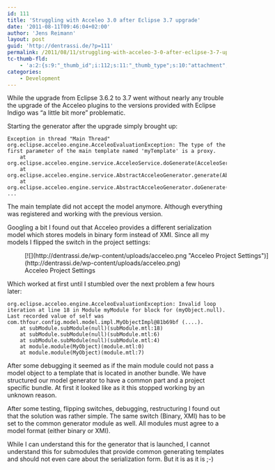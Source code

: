 ```yaml
---
id: 111
title: 'Struggling with Acceleo 3.0 after Eclipse 3.7 upgrade'
date: '2011-08-11T09:46:04+02:00'
author: 'Jens Reimann'
layout: post
guid: 'http://dentrassi.de/?p=111'
permalink: /2011/08/11/struggling-with-acceleo-3-0-after-eclipse-3-7-upgrade/
tc-thumb-fld:
    - 'a:2:{s:9:"_thumb_id";i:112;s:11:"_thumb_type";s:10:"attachment";}'
categories:
    - Development
---
```


While the upgrade from Eclipse 3.6.2 to 3.7 went without nearly any trouble the upgrade of the Acceleo plugins to the versions provided with Eclipse Indigo was “a little bit more” problematic.

Starting the generator after the upgrade simply brought up:

```
Exception in thread "Main Thread" org.eclipse.acceleo.engine.AcceleoEvaluationException: The type of the first parameter of the main template named 'myTemplate' is a proxy.
    at org.eclipse.acceleo.engine.service.AcceleoService.doGenerate(AcceleoService.java:507)
    at org.eclipse.acceleo.engine.service.AbstractAcceleoGenerator.generate(AbstractAcceleoGenerator.java:175)
    at org.eclipse.acceleo.engine.service.AbstractAcceleoGenerator.doGenerate(AbstractAcceleoGenerator.java:154)
...
```

The main template did not accept the model anymore. Although everything was registered and working with the previous version.

Googling a bit I found out that Acceleo provides a different serialization model which stores models in binary form instead of XMI. Since all my models I flipped the switch in the project settings:

<figure aria-describedby="caption-attachment-112" class="wp-caption alignnone" id="attachment_112" style="width: 625px">[![](http://dentrassi.de/wp-content/uploads/acceleo.png "Acceleo Project Settings")](http://dentrassi.de/wp-content/uploads/acceleo.png)<figcaption class="wp-caption-text" id="caption-attachment-112">Acceleo Project Settings</figcaption></figure>Which worked at first until I stumbled over the next problem a few hours later:

```
org.eclipse.acceleo.engine.AcceleoEvaluationException: Invalid loop iteration at line 18 in Module myModule for block for (myObject.null). Last recorded value of self was com.thfour.config.model.model.impl.MyObjectImpl@81b69bf (....).
    at subModule.subModule(null)(subModule.mtl:18)
    at subModule.subModule(null)(subModule.mtl:6)
    at subModule.subModule(null)(subModule.mtl:4)
    at module.module(MyObject)(module.mtl:0)
    at module.module(MyObject)(module.mtl:7)
```

After some debugging it seemed as if the main module could not pass a model object to a template that is located in another bundle. We have structured our model generator to have a common part and a project specific bundle. At first it looked like as it this stopped working by an unknown reason.

After some testing, flipping switches, debugging, restructuring I found out that the solution was rather simple. The same switch (Binary, XMI) has to be set to the common generator module as well. All modules must agree to a model format (either binary or XMI).

While I can understand this for the generator that is launched, I cannot understand this for submodules that provide common generating templates and should not even care about the serialization form. But it is as it is ;-)